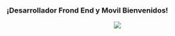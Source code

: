 ### ¡Desarrollador Frond End y Movil Bienvenidos!

<div align="center"><img src="https://github-readme-stats.vercel.app/api/top-langs/?username=fabianmolinab&hide_border=true&layout=compact" align="center" /></div>

<!--
**fabianmolinab/fabianmolinab** is a ✨ _special_ ✨ repository because its `README.md` (this file) appears on your GitHub profile.

Here are some ideas to get you started:

- 🔭 I’m currently working on ...
- 🌱 I’m currently learning ...
- 👯 I’m looking to collaborate on ...
- 🤔 I’m looking for help with ...
- 💬 Ask me about ...
- 📫 How to reach me: ...
- 😄 Pronouns: ...
- ⚡ Fun fact: ...
-->
